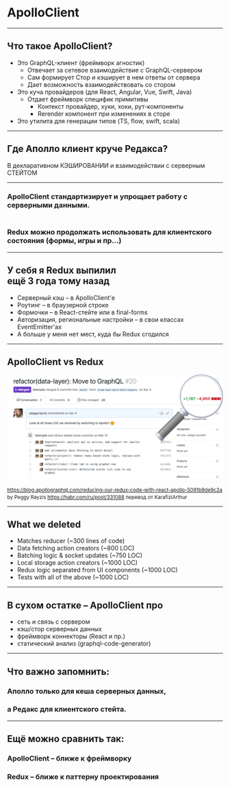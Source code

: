 # ApolloClient

-----

## Что такое ApolloClient?

- Это GraphQL-клиент (фреймворк агностик) <!-- .element: class="fragment green" -->
  - Отвечает за сетевое взаимодействие с GraphQL-сервером <!-- .element: class="fragment" -->
  - Сам формирует Стор и кэширует в нем ответы от сервера <!-- .element: class="fragment" -->
  - Дает возможность взаимодействовать со стором <!-- .element: class="fragment" -->
- Это куча провайдеров (для React, Angular, Vue, Swift, Java) <!-- .element: class="fragment orange" -->
  - Отдает фреймворк специфик примитивы <!-- .element: class="fragment" -->
    - Контекст провайдер, хуки, хоки, рут-компоненты <!-- .element: class="fragment" -->
    - Rerender компонент при изменениях в сторе <!-- .element: class="fragment" -->
- Это утилита для генерации типов (TS, flow, swift, scala) <!-- .element: class="fragment red" -->

-----

## Где Аполло клиент круче Редакса?

В декларативном КЭШИРОВАНИИ и взаимодействии с серверным СТЕЙТОМ <!-- .element: class="green" -->

-----

### ApolloClient стандартизирует и упрощает работу с серверными данными. <!-- .element: class="green" -->

### <br/>Redux можно продолжать использовать для клиентского состояния (формы, игры и пр...) <!-- .element: class="fragment orange" -->

-----

## У себя я Redux выпилил <br/>ещё 3 года тому назад <!-- .element: class="red" -->

- Серверный кэш – в ApolloClient'е <!-- .element: class="fragment" -->
- Роутинг – в браузерной строке <!-- .element: class="fragment" -->
- Формочки – в React-стейте или в final-forms <!-- .element: class="fragment" -->
- Авторизация, региональные настройки – в свои классах EventEmitter'ах <!-- .element: class="fragment" -->
- А больше у меня нет мест, куда бы Redux сгодился <!-- .element: class="fragment orange" -->

-----

## ApolloClient vs Redux

![peggy](./peggy-redux-apollo.png) <!-- .element: style="max-width: 800px" -->

<small>
  <a href="https://blog.apollographql.com/reducing-our-redux-code-with-react-apollo-5091b9de9c2a">https://blog.apollographql.com/reducing-our-redux-code-with-react-apollo-5091b9de9c2a</a> by Peggy Rayzis
  <a href="https://habr.com/ru/post/331088">https://habr.com/ru/post/331088</a> перевод от KarafiziArthur
</small>

-----

## What we deleted <!-- .element: class="red" -->

- Matches reducer (~300 lines of code)
- Data fetching action creators (~800 LOC)
- Batching logic & socket updates (~750 LOC)
- Local storage action creators (~1000 LOC)
- Redux logic separated from UI components (~1000 LOC)
- Tests with all of the above (~1000 LOC)

-----

## В сухом остатке – ApolloClient про <!-- .element: class="green" -->

- сеть и связь с сервером <!-- .element: class="fragment" -->
- кэш/стор серверных данных <!-- .element: class="fragment" -->
- фреймворк коннекторы (React и пр.) <!-- .element: class="fragment" -->
- статический анализ (graphql-code-generator) <!-- .element: class="fragment" -->

-----

## Что важно запомнить: <!-- .element: class="gray" -->

### Аполло только для кеша серверных данных, <!-- .element: class="fragment green" -->

### а Редакс для клиентского стейта. <!-- .element: class="fragment orange" -->

-----

## Ещё можно сравнить так: <!-- .element: class="gray" -->

### ApolloClient – ближе к фреймворку <!-- .element: class="fragment green" -->

### Redux – ближе к паттерну проектирования <!-- .element: class="fragment orange" -->
